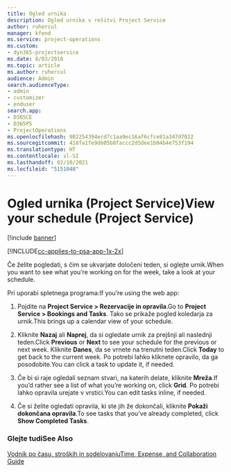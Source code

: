 ```yaml
---
title: Ogled urnika
description: Ogled urnika v rešitvi Project Service
author: ruhercul
manager: kfend
ms.service: project-operations
ms.custom:
- dyn365-projectservice
ms.date: 8/03/2018
ms.topic: article
ms.author: ruhercul
audience: Admin
search.audienceType:
- admin
- customizer
- enduser
search.app:
- D365CE
- D365PS
- ProjectOperations
ms.openlocfilehash: 902254394ecd7c1aa9ec16af6cfce81a347d7022
ms.sourcegitcommit: 418fa1fe9d605b8faccc2d5dee1b04b4e753f194
ms.translationtype: HT
ms.contentlocale: sl-SI
ms.lasthandoff: 02/10/2021
ms.locfileid: "5151048"
---
```

# <a name="view-your-schedule-project-service"></a><span data-ttu-id="dde83-103">Ogled urnika (Project Service)</span><span class="sxs-lookup"><span data-stu-id="dde83-103">View your schedule (Project Service)</span></span>

[!include [banner](../includes/psa-now-project-operations.md)]

[!INCLUDE[cc-applies-to-psa-app-1x-2x](../includes/cc-applies-to-psa-app-1x-2x.md)]

<span data-ttu-id="dde83-104">Če želite pogledati, s čim se ukvarjate določeni teden, si oglejte urnik.</span><span class="sxs-lookup"><span data-stu-id="dde83-104">When you want to see what you’re working on for the week, take a look at your schedule.</span></span>  
  
 <span data-ttu-id="dde83-105">Pri uporabi spletnega programa:</span><span class="sxs-lookup"><span data-stu-id="dde83-105">If you’re using the web app:</span></span>  
  
1.  <span data-ttu-id="dde83-106">Pojdite na **Project Service > Rezervacije in opravila**.</span><span class="sxs-lookup"><span data-stu-id="dde83-106">Go to **Project Service > Bookings and Tasks**.</span></span> <span data-ttu-id="dde83-107">Tako se prikaže pogled koledarja za urnik.</span><span class="sxs-lookup"><span data-stu-id="dde83-107">This brings up a calendar view of your schedule.</span></span>  
  
2.  <span data-ttu-id="dde83-108">Kliknite **Nazaj** ali **Naprej**, da si ogledate urnik za prejšnji ali naslednji teden.</span><span class="sxs-lookup"><span data-stu-id="dde83-108">Click **Previous** or **Next** to see your schedule for the previous or next week.</span></span> <span data-ttu-id="dde83-109">Kliknite **Danes**, da se vrnete na trenutni teden.</span><span class="sxs-lookup"><span data-stu-id="dde83-109">Click **Today** to get back to the current week.</span></span> <span data-ttu-id="dde83-110">Po potrebi lahko kliknete opravilo, da ga posodobite.</span><span class="sxs-lookup"><span data-stu-id="dde83-110">You can click a task to update it, if needed.</span></span>  
  
3.  <span data-ttu-id="dde83-111">Če bi si raje ogledali seznam stvari, na katerih delate, kliknite **Mreža**.</span><span class="sxs-lookup"><span data-stu-id="dde83-111">If you’d rather see a list of what you’re working on, click **Grid**.</span></span> <span data-ttu-id="dde83-112">Po potrebi lahko opravila urejate v vrstici.</span><span class="sxs-lookup"><span data-stu-id="dde83-112">You can edit tasks inline, if needed.</span></span>  
  
4.  <span data-ttu-id="dde83-113">Če si želite ogledati opravila, ki ste jih že dokončali, kliknite **Pokaži dokončana opravila**.</span><span class="sxs-lookup"><span data-stu-id="dde83-113">To see tasks that you’ve already completed, click **Show Completed Tasks**.</span></span>  
  
### <a name="see-also"></a><span data-ttu-id="dde83-114">Glejte tudi</span><span class="sxs-lookup"><span data-stu-id="dde83-114">See Also</span></span>  
 [<span data-ttu-id="dde83-115">Vodnik po času, stroških in sodelovanju</span><span class="sxs-lookup"><span data-stu-id="dde83-115">Time, Expense, and Collaboration Guide</span></span>](../psa/time-expense-collaboration-guide.md)
